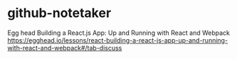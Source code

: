 # github-notetaker
Egg head Building a React.js App: Up and Running with React and Webpack https://egghead.io/lessons/react-building-a-react-js-app-up-and-running-with-react-and-webpack#/tab-discuss

